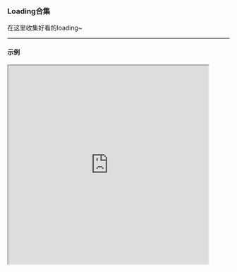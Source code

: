 ### Loading合集

在这里收集好看的loading~

---

#### 示例
<iframe width="90%" height="450" allowfullscreen="allowfullscreen" src="https://codepen.io/superwtt/embed/GRqPqmb?height=450&theme-id=default&default-tab=result"></iframe>